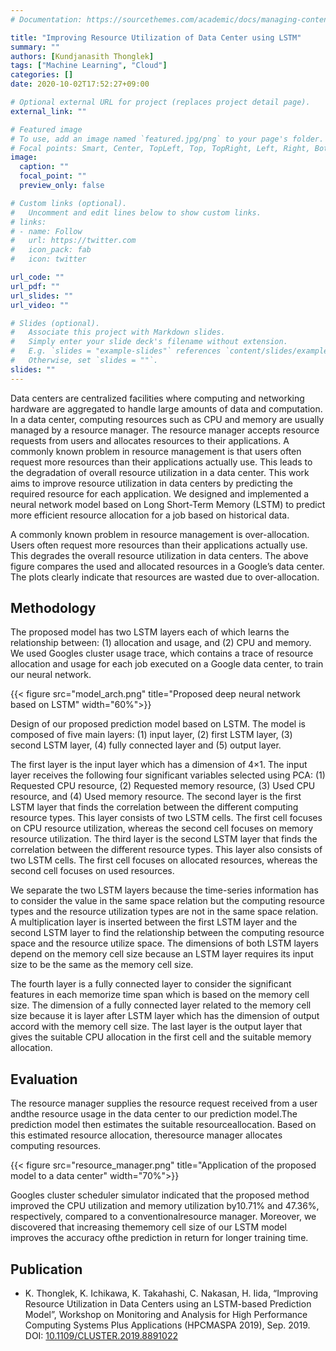 ```yaml
---
# Documentation: https://sourcethemes.com/academic/docs/managing-content/

title: "Improving Resource Utilization of Data Center using LSTM"
summary: ""
authors: [Kundjanasith Thonglek]
tags: ["Machine Learning", "Cloud"]
categories: []
date: 2020-10-02T17:52:27+09:00

# Optional external URL for project (replaces project detail page).
external_link: ""

# Featured image
# To use, add an image named `featured.jpg/png` to your page's folder.
# Focal points: Smart, Center, TopLeft, Top, TopRight, Left, Right, BottomLeft, Bottom, BottomRight.
image:
  caption: ""
  focal_point: ""
  preview_only: false

# Custom links (optional).
#   Uncomment and edit lines below to show custom links.
# links:
# - name: Follow
#   url: https://twitter.com
#   icon_pack: fab
#   icon: twitter

url_code: ""
url_pdf: ""
url_slides: ""
url_video: ""

# Slides (optional).
#   Associate this project with Markdown slides.
#   Simply enter your slide deck's filename without extension.
#   E.g. `slides = "example-slides"` references `content/slides/example-slides.md`.
#   Otherwise, set `slides = ""`.
slides: ""
---
```


Data centers are centralized facilities where computing and networking hardware are aggregated to handle large amounts of data  and computation. In a data center, computing resources such as CPU and memory are usually managed by a resource manager. The  resource manager accepts resource requests from users and allocates resources to their applications. A commonly known problem in resource management is that users often request more resources than their applications actually use. This leads to the degradation of overall resource utilization in a data center. This work aims to improve resource utilization in data centers by  predicting the required resource for each application. We designed and implemented a neural network model based on Long Short-Term Memory (LSTM) to predict more efficient resource allocation for a job based on historical data.  


<!-- {{< figure src="featured.png" title="Wasted computing resources in a data center" width="60%">}} -->

A commonly known problem in resource management is over-allocation. Users often request more resources than their applications  actually use. This degrades the overall resource utilization in data centers. The above figure compares the used and allocated  resources in a Google’s data center. The plots clearly indicate that resources are wasted due to over-allocation.

## Methodology

The proposed model has two LSTM layers each of which learns the relationship between: (1) allocation and usage, and (2) CPU and  memory. We used Googles cluster usage trace, which contains a trace of resource allocation and usage for each job executed on a Google data center, to train our neural network.

{{< figure src="model_arch.png" title="Proposed deep neural network based on LSTM" width="60%">}}

Design of our proposed prediction model based on LSTM. The model is composed of five main layers:
(1) input layer, (2) first LSTM layer, (3) second LSTM layer, (4) fully connected layer and (5) output layer.

The first layer is the input layer which has a dimension of 4×1. The input layer receives the following four significant
variables selected using PCA: (1) Requested CPU resource, (2) Requested memory resource, (3) Used CPU resource, and (4) Used memory resource. The second layer is the first LSTM layer that finds the correlation between the different computing resource types. This layer consists of two LSTM cells. The first cell focuses on CPU resource utilization, whereas the second cell focuses
on memory resource utilization. The third layer is the second LSTM layer that finds the correlation between the different resource types. This layer also consists of two LSTM cells. The first cell focuses on allocated resources, whereas the second cell focuses on used resources. 

We separate the two LSTM layers because the
time-series information has to consider the value in the same space relation but the computing resource types and the
resource utilization types are not in the same space relation. A multiplication layer is inserted between the first LSTM layer
and the second LSTM layer to find the relationship between the computing resource space and the resource utilize space.
The dimensions of both LSTM layers depend on the memory cell size because an LSTM layer requires its input size to be
the same as the memory cell size.

The fourth layer is a fully connected layer to consider the significant features in each memorize time span which is based
on the memory cell size. The dimension of a fully connected layer related to the memory cell size because it is layer after
LSTM layer which has the dimension of output accord with the memory cell size. The last layer is the output layer that gives the suitable CPU allocation in the first cell and the suitable memory allocation.

## Evaluation

The  resource manager supplies the resource request received from a user andthe resource usage in the data center to our prediction model.The  prediction  model  then  estimates  the  suitable  resourceallocation.  Based  on  this  estimated  resource  allocation,  theresource manager allocates computing resources.

{{< figure src="resource_manager.png" title="Application of the proposed model to a data center" width="70%">}}

Googles  cluster  scheduler  simulator   indicated  that  the  proposed method improved the CPU utilization and memory utilization by10.71%  and  47.36%,  respectively,  compared  to  a  conventionalresource  manager.  Moreover,  we  discovered  that  increasing  thememory  cell  size  of  our  LSTM  model  improves  the  accuracy  ofthe  prediction  in  return  for  longer  training  time.

## Publication
- K. Thonglek, K. Ichikawa, K. Takahashi, C. Nakasan, H. Iida, “Improving Resource Utilization in Data Centers using an LSTM-based Prediction Model”, Workshop on Monitoring and Analysis for High Performance Computing Systems Plus Applications (HPCMASPA 2019), Sep. 2019. DOI: [10.1109/CLUSTER.2019.8891022](https://ieeexplore.ieee.org/document/8891022)